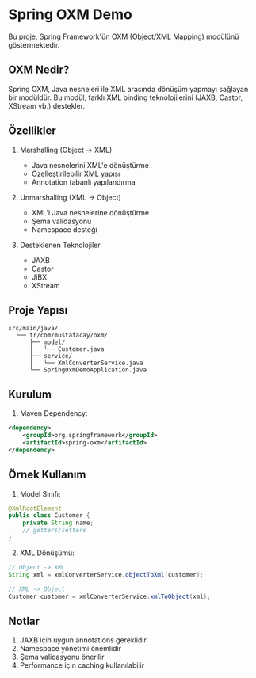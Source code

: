 # Spring OXM Demo

Bu proje, Spring Framework'ün OXM (Object/XML Mapping) modülünü göstermektedir.

## OXM Nedir?

Spring OXM, Java nesneleri ile XML arasında dönüşüm yapmayı sağlayan bir modüldür. Bu modül, farklı XML binding teknolojilerini (JAXB, Castor, XStream vb.) destekler.

## Özellikler

1. Marshalling (Object -> XML)
   - Java nesnelerini XML'e dönüştürme
   - Özelleştirilebilir XML yapısı
   - Annotation tabanlı yapılandırma

2. Unmarshalling (XML -> Object)
   - XML'i Java nesnelerine dönüştürme
   - Şema validasyonu
   - Namespace desteği

3. Desteklenen Teknolojiler
   - JAXB
   - Castor
   - JiBX
   - XStream

## Proje Yapısı

```
src/main/java/
  └── tr/com/mustafacay/oxm/
      ├── model/
      │   └── Customer.java
      ├── service/
      │   └── XmlConverterService.java
      └── SpringOxmDemoApplication.java
```

## Kurulum

1. Maven Dependency:
```xml
<dependency>
    <groupId>org.springframework</groupId>
    <artifactId>spring-oxm</artifactId>
</dependency>
```

## Örnek Kullanım

1. Model Sınıfı:
```java
@XmlRootElement
public class Customer {
    private String name;
    // getters/setters
}
```

2. XML Dönüşümü:
```java
// Object -> XML
String xml = xmlConverterService.objectToXml(customer);

// XML -> Object
Customer customer = xmlConverterService.xmlToObject(xml);
```

## Notlar

1. JAXB için uygun annotations gereklidir
2. Namespace yönetimi önemlidir
3. Şema validasyonu önerilir
4. Performance için caching kullanılabilir 